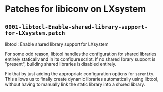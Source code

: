 # Patches for libiconv on LXsystem

## `0001-libtool-Enable-shared-library-support-for-LXsystem.patch`

libtool: Enable shared library support for LXsystem

For some odd reason, libtool handles the configuration for shared
libraries entirely statically and in its configure script. If no
shared library support is "present", building shared libraries is
disabled entirely.

Fix that by just adding the appropriate configuration options for
`serenity`. This allows us to finally create dynamic libraries
automatically using libtool, without having to manually link the
static library into a shared library.


